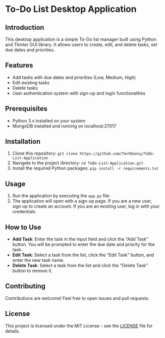 # To-Do List Desktop Application

## Introduction

This desktop application is a simple To-Do list manager built using Python and Tkinter GUI library. It allows users to create, edit, and delete tasks, set due dates and priorities.

## Features

- Add tasks with due dates and priorities (Low, Medium, High)
- Edit existing tasks
- Delete tasks
- User authentication system with sign-up and login functionalities

## Prerequisites

- Python 3.x installed on your system
- MongoDB installed and running on localhost:27017

## Installation

1. Clone this repository:
   `git clone https://github.com/TechDanny/ToDo-List-Application`
2. Navigate to the project directory:
   `cd ToDo-List-Application.git`
3. Install the required Python packages:
   `pip install -r requirements.txt`

## Usage

1. Run the application by executing the `app.py` file:
2. The application will open with a sign-up page. If you are a new user, sign up to create an account. If you are an existing user, log in with your credentials.

## How to Use

- **Add Task**: Enter the task in the input field and click the "Add Task" button. You will be prompted to enter the due date and priority for the task.
- **Edit Task**: Select a task from the list, click the "Edit Task" button, and enter the new task name.
- **Delete Task**: Select a task from the list and click the "Delete Task" button to remove it.

## Contributing

Contributions are welcome! Feel free to open issues and pull requests.

## License

This project is licensed under the MIT License - see the [LICENSE](LICENSE) file for details.
